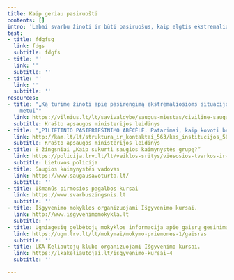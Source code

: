 ```yaml
---
title: Kaip geriau pasiruošti
contents: []
intro: 'Labai svarbu žinoti ir būti pasiruošus, kaip elgtis ekstremaliose situacijose. '
test:
- title: fdgfsg
  link: fdgs
  subtitle: fdgfs
- title: ''
  link: ''
  subtitle: ''
- title: ''
  link: ''
  subtitle: ''
resources:
- title: "„Ką turime žinoti apie pasirengimą ekstremaliosioms situacijoms ir karo
    metui“"
  link: https://vilnius.lt/lt/savivaldybe/saugus-miestas/civiline-sauga/ka-turime-zinoti-apie-pasirengima-ekstremaliosioms-situacijoms-ir-karo-metui-5/?fbclid=IwAR3PTfD3DqVYzJD26t5XgFKiZuUUlqZKIX6-K_bOgv2CbO7H3FHrt6Soo3o
  subtitle: Krašto apsaugos ministerijos leidinys
- title: "„PILIETINIO PASIPRIEŠINIMO ABĖCĖLĖ. Patarimai, kaip kovoti be ginklų“"
  link: http://kam.lt/lt/struktura_ir_kontaktai_563/kas_institucijos_567/mobilizacijos_departamentas_prie_kam/informacija/leidinys_pilietinio_pasipriesinimo_abecele._patarimai_kaip_kovoti_be_ginklu.html?fbclid=IwAR1TAMSo6BshJ1sd_1lrBciq6MPu8IKyjNJnA7ggL-tJ9oiKAYIgA_lgH2k
  subtitle: Krašto apsaugos ministerijos leidinys
- title: 8 žingsniai „Kaip sukurti saugios kaimynystės grupę?“
  link: https://policija.lrv.lt/lt/veiklos-sritys/viesosios-tvarkos-ir-gyventoju-saugumo-uztikrinimas/saugi-kaimynyste/kaip-sukurti-saugios-kaimynystes-grupe
  subtitle: Lietuvos policija
- title: Saugios kaimynystės vadovas
  link: https://www.saugausavoturta.lt/
  subtitle: ''
- title: Išmanūs pirmosios pagalbos kursai
  link: https://www.svarbuszingsnis.lt
  subtitle: ''
- title: Išgyvenimo mokyklos organizuojami Išgyvenimo kursai.
  link: http://www.isgyvenimomokykla.lt
  subtitle: ''
- title: Ugniagesių gelbėtojų mokyklos informacija apie gaisrų gesinimą.
  link: https://ugm.lrv.lt/lt/mokymai/mokymo-priemones-1/gaisras
  subtitle: ''
- title: LKA Keliautojų klubo organizuojami Išgyvenimo kursai.
  link: https://lkakeliautojai.lt/isgyvenimo-kursai-4
  subtitle: ''

---
```

